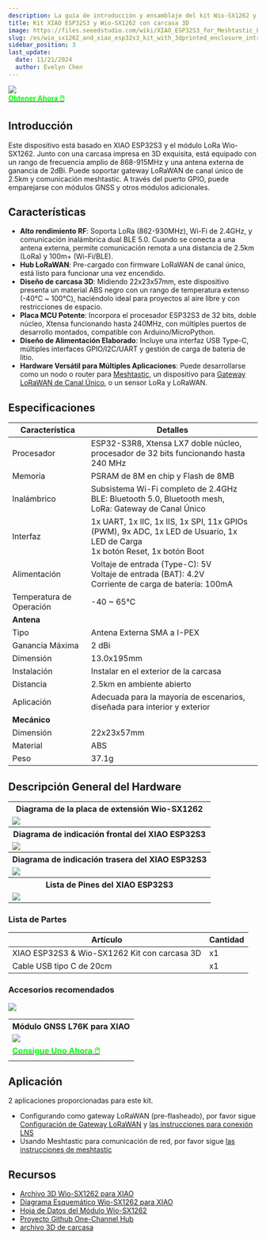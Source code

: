 ```yaml
---
description: La guía de introducción y ensamblaje del kit Wio-SX1262 y XIAO ESP32S3 con carcasa impresa en 3D
title: Kit XIAO ESP32S3 y Wio-SX1262 con carcasa 3D
image: https://files.seeedstudio.com/wiki/XIAO_ESP32S3_for_Meshtastic_LoRa/113110064/12.jpg
slug: /es/wio_sx1262_and_xiao_esp32s3_kit_with_3dprinted_enclosure_introduction_and_assembly_guide
sidebar_position: 3
last_update:
  date: 11/21/2024
  author: Evelyn Chen
---
```


<div style={{textAlign:'center'}}><img src="https://files.seeedstudio.com/wiki/XIAO_ESP32S3_for_Meshtastic_LoRa/113110064/7.jpg" style={{width:700, height:'auto'}}/></div>

<div class="get_one_now_container" style={{textAlign: 'center'}}>
    <a class="get_one_now_item" href="https://www.seeedstudio.com/XIAO-ESP32S3-for-Meshtastic-LoRa-with-3D-Printed-Enclosure-p-6314.html" target="_blank">
            <strong><span><font color={'FFFFFF'} size={"4"}> Obtener Ahora 🖱️</font></span></strong>
    </a>
</div>

## Introducción

Este dispositivo está basado en XIAO ESP32S3 y el módulo LoRa Wio-SX1262. Junto con una carcasa impresa en 3D exquisita, está equipado con un rango de frecuencia amplio de 868-915MHz y una antena externa de ganancia de 2dBi. Puede soportar gateway LoRaWAN de canal único de 2.5km y comunicación meshtastic. A través del puerto GPIO, puede emparejarse con módulos GNSS y otros módulos adicionales.

## Características

* **Alto rendimiento RF**: Soporta LoRa (862-930MHz), Wi-Fi de 2.4GHz, y comunicación inalámbrica dual BLE 5.0. Cuando se conecta a una antena externa, permite comunicación remota a una distancia de 2.5km (LoRa) y 100m+ (Wi-Fi/BLE).
* **Hub LoRaWAN**: Pre-cargado con firmware LoRaWAN de canal único, está listo para funcionar una vez encendido.
* **Diseño de carcasa 3D**: Midiendo 22x23x57mm, este dispositivo presenta un material ABS negro con un rango de temperatura extenso (-40℃ ~ 100℃), haciéndolo ideal para proyectos al aire libre y con restricciones de espacio.
* **Placa MCU Potente**: Incorpora el procesador ESP32S3 de 32 bits, doble núcleo, Xtensa funcionando hasta 240MHz, con múltiples puertos de desarrollo montados, compatible con Arduino/MicroPython.
* **Diseño de Alimentación Elaborado**: Incluye una interfaz USB Type-C, múltiples interfaces GPIO/I2C/UART y gestión de carga de batería de litio.
* **Hardware Versátil para Múltiples Aplicaciones**: Puede desarrollarse como un nodo o router para [Meshtastic](https://meshtastic.org/), un dispositivo para [Gateway LoRaWAN de Canal Único](https://github.com/Lora-net/one_channel_hub), o un sensor LoRa y LoRaWAN.


## Especificaciones

| Característica | Detalles |
| ---- | ---- |
| Procesador | ESP32-S3R8, Xtensa LX7 doble núcleo, procesador de 32 bits funcionando hasta 240 MHz |
| Memoria | PSRAM de 8M en chip y Flash de 8MB |
| Inalámbrico | Subsistema Wi-Fi completo de 2.4GHz<br/>BLE: Bluetooth 5.0, Bluetooth mesh,<br/>LoRa: Gateway de Canal Único |
| Interfaz | 1x UART, 1x IIC, 1x IIS, 1x SPI, 11x GPIOs (PWM), 9x ADC, 1x LED de Usuario, 1x LED de Carga<br/>1x botón Reset, 1x botón Boot |
| Alimentación | Voltaje de entrada (Type-C): 5V<br/>Voltaje de entrada (BAT): 4.2V<br/>Corriente de carga de batería: 100mA |
| Temperatura de Operación | -40 ~ 65°C | 
| **Antena** |
| Tipo | Antena Externa SMA a I-PEX |
| Ganancia Máxima | 2 dBi |
| Dimensión | 13.0x195mm |
| Instalación | Instalar en el exterior de la carcasa |
| Distancia | 2.5km en ambiente abierto |
| Aplicación | Adecuada para la mayoría de escenarios, diseñada para interior y exterior |
| **Mecánico** |
| Dimensión | 22x23x57mm |
| Material | ABS |
| Peso | 37.1g |

## Descripción General del Hardware

<table align="center">
  <tr>
	    <th>Diagrama de la placa de extensión Wio-SX1262</th>
	</tr>
    <tr>
	    <td><div style={{textAlign:'center'}}><img src="https://files.seeedstudio.com/wiki/XIAO_ESP32S3_for_Meshtastic_LoRa/10.png" style={{width:700, height:'auto'}}/></div></td>
	</tr>
	<tr>
	    <th>Diagrama de indicación frontal del XIAO ESP32S3</th>
	</tr>
	<tr>
	    <td><div style={{textAlign:'center'}}><img src="https://files.seeedstudio.com/wiki/SeeedStudio-XIAO-ESP32S3/img/front-indication.png" style={{width:700, height:'auto'}}/></div></td>
	</tr>
    <tr>
	    <th>Diagrama de indicación trasera del XIAO ESP32S3</th>
	</tr>
    <tr>
	    <td><div style={{textAlign:'center'}}><img src="https://files.seeedstudio.com/wiki/SeeedStudio-XIAO-ESP32S3/img/back-indication.png" style={{width:700, height:'auto'}}/></div></td>
	</tr>
    <tr>
	    <th>Lista de Pines del XIAO ESP32S3</th>
	</tr>
    <tr>
	    <td><div style={{textAlign:'center'}}><img src="https://files.seeedstudio.com/wiki/XIAO_ESP32S3_for_Meshtastic_LoRa/13.png" style={{width:700, height:'auto'}}/></div></td>
	</tr>
</table>

### Lista de Partes
| Artículo | Cantidad |
| ---- | ---- |
| XIAO ESP32S3 & Wio-SX1262 Kit con carcasa 3D | x1 |
| Cable USB tipo C de 20cm | x1 |

### Accesorios recomendados

<div style={{textAlign:'center'}}><img src="https://files.seeedstudio.com/wiki/XIAO_ESP32S3_for_Meshtastic_LoRa/113110064/10.jpg" style={{width:700, height:'auto'}}/></div>

<div class="table-center">
  <table align="center">
    <tr>
      <th>Módulo GNSS L76K para XIAO</th>
    </tr>
    <tr>
      <td><div style={{textAlign:'center'}}><img src="https://files.seeedstudio.com/wiki/Seeeduino-XIAO-Expansion-Board/GPS_Module/L76K/1-L76K-GNSS-Module-for-Seeed-Studio-XIAO-45font.jpg" style={{width:250, height:'auto'}}/></div></td>
    </tr>
    <tr>
      <td><div class="get_one_now_container" style={{textAlign: 'center'}}>
        <a class="get_one_now_item" href="https://www.seeedstudio.com/L76K-GNSS-Module-for-Seeed-Studio-XIAO-p-5864.html" target="_blank">
        <strong><span><font color={'FFFFFF'} size={"4"}> Consigue Uno Ahora 🖱️</font></span></strong>
        </a>
      </div></td>
    </tr>
  </table>
</div>

## Aplicación

2 aplicaciones proporcionadas para este kit.

- Configurando como gateway LoRaWAN (pre-flasheado), por favor sigue [Configuración de Gateway LoRaWAN](https://wiki.seeedstudio.com/es/wio_sx1262_xiao_esp32s3_for_single_channel_gateway/) y [las instrucciones para conexión LNS](https://wiki.seeedstudio.com/es/wio_sx1262_xiao_esp32s3_LNS_TTN/)
- Usando Meshtastic para comunicación de red, por favor sigue [las instrucciones de meshtastic](https://wiki.seeedstudio.com/es/wio_sx1262_xiao_esp32s3_for_meshtastic/)


## Recursos

* [Archivo 3D Wio-SX1262 para XIAO](https://files.seeedstudio.com/products/SenseCAP/Wio_SX1262/Wio-SX1262_for_XIAO_3D_file.rar)
* [Diagrama Esquemático Wio-SX1262 para XIAO](https://files.seeedstudio.com/products/SenseCAP/Wio_SX1262/Schematic_Diagram_Wio-SX1262_for_XIAO.pdf)
* [Hoja de Datos del Módulo Wio-SX1262](https://files.seeedstudio.com/products/SenseCAP/Wio_SX1262/Wio-SX1262_Module_Datasheet.pdf)
* [Proyecto Github One-Channel Hub](https://github.com/Lora-net/one_channel_hub)
* [archivo 3D de carcasa](https://files.seeedstudio.com/wiki/XIAO_ESP32S3_for_Meshtastic_LoRa/XIAO_ESP32S3_Meshtastic%26LoRa_24.11.20.zip)
